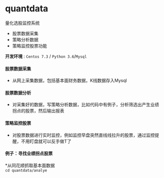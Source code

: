 # quantdata
量化选股监控系统

* 股票数据采集
* 策略分析数据
* 策略监控股票功能

**开发环境** : `Centos 7.3` / `Python 3.6`/`Mysql`

#### 股票数据采集

* 从网上采集数据，包括基本面财务数据，K线数据存入Mysql

#### 股票数据分析

* 对采集好的数据，写策略分析数据，比如代码中有例子，分析筛选出产生业绩拐点的股票，然后输出报表

####  策略监控股票

* 对股票数据进行实时监控，例如监控早盘突然直线线拉升的股票，通过监控提醒，不用盯盘就可以反手做T了

####  例子：寻找业绩拐点股票
*从同花顺抓取基本面数据  
`cd quantdata/analye`
  
